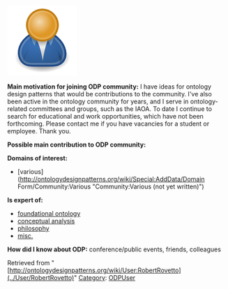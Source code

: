 [![Image:ODPUser.png](../images/a/a6/ODPUser.png)](../Image/ODPUser.png "Image:ODPUser.png")




  





__Main motivation for joining ODP community:__ I have ideas for ontology design patterns that would be contributions to the community. I've also been active in the ontology community for years, and I serve in ontology-related committees and groups, such as the IAOA. To date I continue to search for educational and work opportunities, which have not been forthcoming. Please contact me if you have vacancies for a student or employee. Thank you.


__Possible main contribution to ODP community:__


__Domains of interest:__



* [various](http://ontologydesignpatterns.org/wiki/Special:AddData/Domain Form/Community:Various "Community:Various (not yet written)")


__Is expert of:__



* [foundational ontology](http://ontologydesignpatterns.org/wiki/index.php?title=Community:Foundational_ontology&action=edit&redlink=1 "Community:Foundational ontology (not yet written)")
* [conceptual analysis](http://ontologydesignpatterns.org/wiki/index.php?title=Community:Conceptual_analysis&action=edit&redlink=1 "Community:Conceptual analysis (not yet written)")
* [philosophy](http://ontologydesignpatterns.org/wiki/index.php?title=Community:Philosophy&action=edit&redlink=1 "Community:Philosophy (not yet written)")
* [misc.](http://ontologydesignpatterns.org/wiki/index.php?title=Community:Misc.&action=edit&redlink=1 "Community:Misc. (not yet written)")


__How did I know about ODP:__ conference/public events, friends, colleagues






Retrieved from "[http://ontologydesignpatterns.org/wiki/User:RobertRovetto](../User/RobertRovetto)"
 [Category](http://ontologydesignpatterns.org/wiki/Special:Categories "Special:Categories"): [ODPUser](../Category/ODPUser "Category:ODPUser")